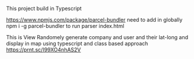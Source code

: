 This project build in Typescript

https://www.npmjs.com/package/parcel-bundler need to add in globally
npm i -g parcel-bundler
to run parser index.html

This is View Randomely generate company and user and their lat-long and display in map
using typescript and class based approach
https://prnt.sc/I99XO4nhAS2V
